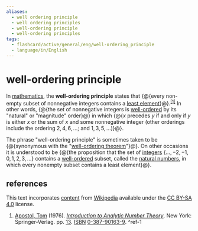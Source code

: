 ```yaml
---
aliases:
  - well ordering principle
  - well ordering principles
  - well-ordering principle
  - well-ordering principles
tags:
  - flashcard/active/general/eng/well-ordering_principle
  - language/in/English
---
```


# well-ordering principle

In [mathematics](mathematics.md), the __well-ordering principle__ states that {@{every non-empty subset of nonnegative integers contains a [least element](greatest%20element%20and%20least%20element.md)}@}.<sup>[\[1\]](#^ref-1)</sup> In other words, {@{the set of nonnegative integers is [well-ordered](well-order.md) by its "natural" or "magnitude" order}@} in which {@{$x$ precedes $y$ if and only if $y$ is either $x$ or the sum of $x$ and some nonnegative integer (other orderings include the ordering $2,4,6,..$.; and $1,3,5,..$.)}@}. <!--SR:!2028-03-18,1220,350!2025-10-18,313,338!2027-07-06,791,338-->

The phrase "well-ordering principle" is sometimes taken to be {@{synonymous with the "[well-ordering theorem](well-ordering%20theorem.md)"}@}. On other occasions it is understood to be {@{the proposition that the set of [integers](integer.md) $\{\ldots ,-2,-1,0,1,2,3,\ldots \}$ contains a [well-ordered](well-order.md) subset, called the [natural numbers](natural%20number.md), in which every nonempty subset contains a least element}@}. <!--SR:!2029-06-18,1364,358!2026-10-05,568,318-->

## references

This text incorporates [content](https://en.wikipedia.org/wiki/well-ordering_principle) from [Wikipedia](Wikipedia.md) available under the [CC BY-SA 4.0](https://creativecommons.org/licenses/by-sa/4.0/) license.

1. [Apostol, Tom](Tom%20M.%20Apostol.md) (1976). [_Introduction to Analytic Number Theory_](https://archive.org/details/introductiontoan00apos_0/page/13). New York: Springer-Verlag. pp. [13](https://archive.org/details/introductiontoan00apos_0/page/13). [ISBN](ISBN.md) [0-387-90163-9](https://en.wikipedia.org/wiki/Special:BookSources/0-387-90163-9). <a id="^ref-1"></a>^ref-1
<!-- 2.  Lehman, Eric; Meyer, Albert R; Leighton, F Tom. [_Mathematics for Computer Science_](https://courses.csail.mit.edu/6.042/spring17/mcs.pdf) (PDF). Retrieved 2 May 2023 <a id="^ref-2"></a>^ref-2 -->
